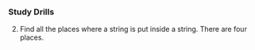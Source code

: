 ### Study Drills

2. Find all the places where a string is put inside a string. There are four places.

